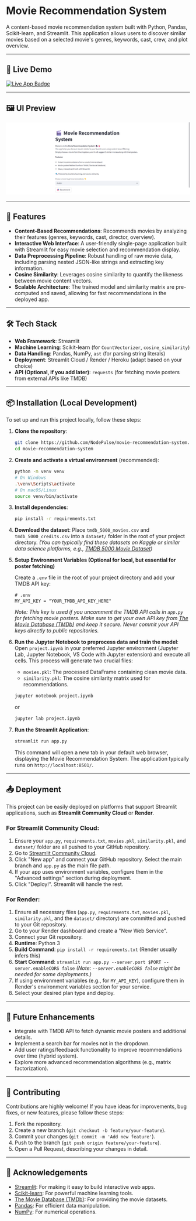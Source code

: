 # Movie Recommendation System

A content-based movie recommendation system built with Python, Pandas, Scikit-learn, and Streamlit. This application allows users to discover similar movies based on a selected movie's genres, keywords, cast, crew, and plot overview.

---

## 🔗 Live Demo

<p>
  <a href="https://movie-recommendation-system-kixgk3ji92pq8fappsurr9b.streamlit.app/" target="_blank">
    <img src="https://img.shields.io/badge/🚀%20Live%20App-Movie%20Recommender-red?style=for-the-badge&logo=streamlit&logoColor=white" alt="Live App Badge" />
  </a>
</p>

---

## 🖼️ UI Preview

![UI Preview Placeholder](./public/ui-preview.png)

---

## 🚀 Features

-   **Content-Based Recommendations**: Recommends movies by analyzing their features (genres, keywords, cast, director, overview).
-   **Interactive Web Interface**: A user-friendly single-page application built with Streamlit for easy movie selection and recommendation display.
-   **Data Preprocessing Pipeline**: Robust handling of raw movie data, including parsing nested JSON-like strings and extracting key information.
-   **Cosine Similarity**: Leverages cosine similarity to quantify the likeness between movie content vectors.
-   **Scalable Architecture**: The trained model and similarity matrix are pre-computed and saved, allowing for fast recommendations in the deployed app.

---

## 🛠️ Tech Stack

-   **Web Framework**: Streamlit
-   **Machine Learning**: Scikit-learn (for `CountVectorizer`, `cosine_similarity`)
-   **Data Handling**: Pandas, NumPy, `ast` (for parsing string literals)
-   **Deployment**: Streamlit Cloud / Render / Heroku (adapt based on your choice)
-   **API (Optional, if you add later)**: `requests` (for fetching movie posters from external APIs like TMDB)

---

## 📦 Installation (Local Development)

To set up and run this project locally, follow these steps:

1.  **Clone the repository**:

    ```bash
    git clone https://github.com/NodePulse/movie-recommendation-system.git
    cd movie-recommendation-system
    ```

2.  **Create and activate a virtual environment** (recommended):

    ```bash
    python -m venv venv
    # On Windows
    .\venv\Scripts\activate
    # On macOS/Linux
    source venv/bin/activate
    ```

3.  **Install dependencies**:

    ```bash
    pip install -r requirements.txt
    ```

4.  **Download the dataset**:
    Place `tmdb_5000_movies.csv` and `tmdb_5000_credits.csv` into a `dataset/` folder in the root of your project directory.
    *(You can typically find these datasets on Kaggle or similar data science platforms, e.g., [TMDB 5000 Movie Dataset](https://www.kaggle.com/datasets/tmdb/tmdb-5000-movie-dataset))*

5.  **Setup Environment Variables (Optional for local, but essential for poster fetching)**

    Create a `.env` file in the root of your project directory and add your TMDB API key:

    ```env
    # .env
    MY_API_KEY = "YOUR_TMDB_API_KEY_HERE"
    ```
    *Note: This key is used if you uncomment the TMDB API calls in `app.py` for fetching movie posters. Make sure to get your own API key from [The Movie Database (TMDb)](https://www.themoviedb.org/documentation/api) and keep it secure. Never commit your API keys directly to public repositories.*

6.  **Run the Jupyter Notebook to preprocess data and train the model**:
    Open `project.ipynb` in your preferred Jupyter environment (Jupyter Lab, Jupyter Notebook, VS Code with Jupyter extension) and execute all cells. This process will generate two crucial files:
    * `movies.pkl`: The processed DataFrame containing clean movie data.
    * `similarity.pkl`: The cosine similarity matrix used for recommendations.

    ```bash
    jupyter notebook project.ipynb
    ```
    or
    ```bash
    jupyter lab project.ipynb
    ```

7.  **Run the Streamlit Application**:

    ```bash
    streamlit run app.py
    ```
    This command will open a new tab in your default web browser, displaying the Movie Recommendation System. The application typically runs on `http://localhost:8501/`.

---

## 📤 Deployment

This project can be easily deployed on platforms that support Streamlit applications, such as **Streamlit Community Cloud** or **Render**.

### For Streamlit Community Cloud:

1.  Ensure your `app.py`, `requirements.txt`, `movies.pkl`, `similarity.pkl`, and `dataset/` folder are all pushed to your GitHub repository.
2.  Go to [Streamlit Community Cloud](https://share.streamlit.io/).
3.  Click "New app" and connect your GitHub repository. Select the main branch and `app.py` as the main file path.
4.  If your app uses environment variables, configure them in the "Advanced settings" section during deployment.
5.  Click "Deploy!". Streamlit will handle the rest.

### For Render:

1.  Ensure all necessary files (`app.py`, `requirements.txt`, `movies.pkl`, `similarity.pkl`, and the `dataset/` directory) are committed and pushed to your Git repository.
2.  Go to your Render dashboard and create a "New Web Service".
3.  Connect your Git repository.
4.  **Runtime**: Python 3
5.  **Build Command**: `pip install -r requirements.txt` (Render usually infers this)
6.  **Start Command**: `streamlit run app.py --server.port $PORT --server.enableCORS false`
    *(Note: `--server.enableCORS false` might be needed for some deployments.)*
7.  If using environment variables (e.g., for `MY_API_KEY`), configure them in Render's environment variables section for your service.
8.  Select your desired plan type and deploy.

---

## 🔮 Future Enhancements

* Integrate with TMDB API to fetch dynamic movie posters and additional details.
* Implement a search bar for movies not in the dropdown.
* Add user ratings/feedback functionality to improve recommendations over time (hybrid system).
* Explore more advanced recommendation algorithms (e.g., matrix factorization).

---

## 🤝 Contributing

Contributions are highly welcome! If you have ideas for improvements, bug fixes, or new features, please follow these steps:

1.  Fork the repository.
2.  Create a new branch (`git checkout -b feature/your-feature`).
3.  Commit your changes (`git commit -m 'Add new feature'`).
4.  Push to the branch (`git push origin feature/your-feature`).
5.  Open a Pull Request, describing your changes in detail.

---

## 🙌 Acknowledgements

-   [Streamlit](https://streamlit.io/): For making it easy to build interactive web apps.
-   [Scikit-learn](https://scikit-learn.org/): For powerful machine learning tools.
-   [The Movie Database (TMDb)](https://www.themoviedb.org/): For providing the movie datasets.
-   [Pandas](https://pandas.pydata.org/): For efficient data manipulation.
-   [NumPy](https://numpy.org/): For numerical operations.
